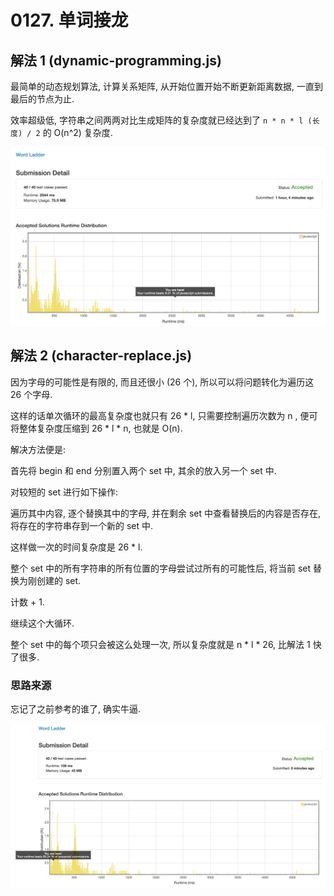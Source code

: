 # 0127. 单词接龙

## 解法 1 (dynamic-programming.js)

最简单的动态规划算法, 计算关系矩阵, 从开始位置开始不断更新距离数据, 一直到最后的节点为止.

效率超级低, 字符串之间两两对比生成矩阵的复杂度就已经达到了 `n * n * l (长度) / 2` 的 O(n^2) 复杂度. 

![成绩](assets/dynamic-programming.png)

## 解法 2 (character-replace.js)

因为字母的可能性是有限的, 而且还很小 (26 个), 所以可以将问题转化为遍历这 26 个字母.

这样的话单次循环的最高复杂度也就只有 26 * l, 只需要控制遍历次数为 n , 便可将整体复杂度压缩到 26 * l * n, 也就是 O(n).

解决方法便是:

首先将 begin 和 end 分别置入两个 set 中, 其余的放入另一个 set 中.

对较短的 set 进行如下操作:

遍历其中内容, 逐个替换其中的字母, 并在剩余 set 中查看替换后的内容是否存在, 将存在的字符串存到一个新的 set 中.

这样做一次的时间复杂度是 26 * l.

整个 set 中的所有字符串的所有位置的字母尝试过所有的可能性后, 将当前 set 替换为刚创建的 set.

计数 + 1.

继续这个大循环.

整个 set 中的每个项只会被这么处理一次, 所以复杂度就是 n * l * 26, 比解法 1 快了很多.

### 思路来源

忘记了之前参考的谁了, 确实牛逼.

![成绩](assets/character-replace.png)
